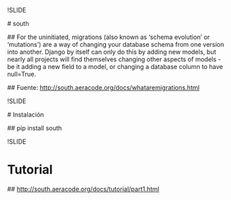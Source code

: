 !SLIDE

# south

## For the uninitiated, migrations (also known as ‘schema evolution’ or ‘mutations’) are a way of changing your database schema from one version into another. Django by itself can only do this by adding new models, but nearly all projects will find themselves changing other aspects of models - be it adding a new field to a model, or changing a database column to have null=True.

## Fuente: http://south.aeracode.org/docs/whataremigrations.html

!SLIDE

# Instalación

## pip install south

!SLIDE

# Tutorial

## http://south.aeracode.org/docs/tutorial/part1.html


